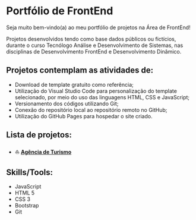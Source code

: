 # **Portfólio de FrontEnd**

Seja muito bem-vindo(a) ao meu portfólio de projetos na Área de FrontEnd!

Projetos desenvolvidos tendo como base dados públicos ou fictícios, durante o curso Tecnólogo Análise e Desenvolvimento de Sistemas, nas disciplinas de Desenvolvimento FrontEnd e Desenvolvimento Dinâmico.

## **Projetos contemplam as atividades de:** ##
- Download de template gratuito como referência;
- Utilização do Visual Studio Code para personalização do template selecionado, por meio do uso das linguagens HTML, CSS e JavaScript;
- Versionamento dos códigos utilizando Git;
- Conexão do repositório local ao repositório remoto no GitHub;
- Utilização do GitHub Pages para hospedar o site criado.

## **Lista de projetos:** ##

- ⛵ <a href="https://github.com/maiulyvg/Agencia_Turismo/blob/agencia_turismo/README.md">**Agência de Turismo**</a>



## **Skills/Tools**: 
- JavaScript
- HTML 5
- CSS 3
- Bootstrap
- Git
